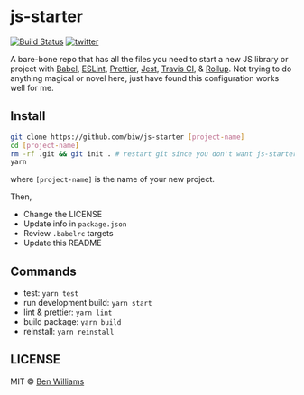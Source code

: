 # js-starter

[![Build Status][build-badge]][build]
[![twitter][twitter-badge]][twitter]
<!-- [![version][version-badge]][package] -->
<!-- [![MIT License][license-badge]][license]  -->

A bare-bone repo that has all the files you need to start a new JS library or project with [Babel](https://babeljs.io/), [ESLint](https://eslint.org/), [Prettier](https://github.com/prettier/prettier), [Jest](https://facebook.github.io/jest/), [Travis CI](https://travis-ci.org/), & [Rollup](https://github.com/rollup/rollup). Not trying to do anything magical or novel here, just have found this configuration works well for me.

## Install

```sh
git clone https://github.com/biw/js-starter [project-name]
cd [project-name]
rm -rf .git && git init . # restart git since you don't want js-starter's history
yarn
```

where `[project-name]` is the name of your new project.

Then,

 - Change the LICENSE
 - Update info in `package.json`
 - Review `.babelrc` targets
 - Update this README

## Commands

 - test: `yarn test`
 - run development build: `yarn start`
 - lint & prettier: `yarn lint`
 - build package: `yarn build`
 - reinstall: `yarn reinstall`

## LICENSE

MIT © [Ben Williams](https://719ben.com)


[build-badge]: https://img.shields.io/travis/biw/js-starter.svg?style=flat-square
[build]: https://travis-ci.org/biw/js-starter
[version-badge]: https://img.shields.io/npm/v/js-starte.svg?style=flat-square
[package]: https://www.npmjs.com/package/seal-store
[license-badge]: https://img.shields.io/npm/l/js-starter.svg?style=flat-square
[license]: https://github.com/biw/js-starter/blob/master/LICENSE
[twitter-badge]: https://img.shields.io/twitter/follow/719ben.svg?style=flat-square&logo=twitter&label=Follow
[twitter]: https://twitter.com/719ben
